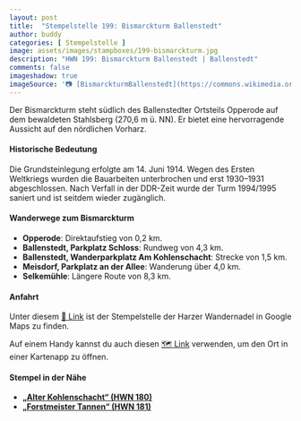 ```yaml
---
layout: post
title:  "Stempelstelle 199: Bismarckturm Ballenstedt"
author: buddy
categories: [ Stempelstelle ]
image: assets/images/stampboxes/199-bismarckturm.jpg
description: "HWN 199: Bismarckturm Ballenstedt | Ballenstedt"
comments: false
imageshadow: true
imageSource: '📷 [BismarckturmBallenstedt](https://commons.wikimedia.org/wiki/File:BismarckturmBallenstedt.jpg) von <a href="https://de.wikipedia.org/wiki/Benutzer:Hejkal" class="extiw" title="de:Benutzer:Hejkal">Benutzer:Hejkal</a> unter Lizenz [CC BY-SA 2.0 de](https://creativecommons.org/licenses/by-sa/2.0/de/deed.en)'
---
```


Der Bismarckturm steht südlich des Ballenstedter Ortsteils Opperode auf dem bewaldeten Stahlsberg (270,6 m ü. NN). Er bietet eine hervorragende Aussicht auf den nördlichen Vorharz. 

#### Historische Bedeutung

Die Grundsteinlegung erfolgte am 14. Juni 1914. Wegen des Ersten Weltkriegs wurden die Bauarbeiten unterbrochen und erst 1930–1931 abgeschlossen. Nach Verfall in der DDR-Zeit wurde der Turm 1994/1995 saniert und ist seitdem wieder zugänglich. 

#### Wanderwege zum Bismarckturm

- **Opperode**: Direktaufstieg von 0,2 km.
- **Ballenstedt, Parkplatz Schloss**: Rundweg von 4,3 km.
- **Ballenstedt, Wanderparkplatz Am Kohlenschacht**: Strecke von 1,5 km.
- **Meisdorf, Parkplatz an der Allee**: Wanderung über 4,0 km.
- **Selkemühle**: Längere Route von 8,3 km. 

#### Anfahrt

Unter diesem [📍 Link](https://www.google.com/maps/dir/?api=1&origin=&destination=51.71425%2C%2011.25879) ist der Stempelstelle der Harzer Wandernadel in Google Maps zu finden.

<div class="android-only">
  Auf einem Handy kannst du auch diesen 
  <a href="geo:51.71425,11.25879">🗺️ Link</a> 
  verwenden, um den Ort in einer Kartenapp zu öffnen.
  <p></p>
</div>

#### Stempel in der Nähe

- [**„Alter Kohlenschacht“ (HWN 180)**](/stempelstelle-180-alter-kohlenschacht)
- [**„Forstmeister Tannen“ (HWN 181)**](/stempelstelle-181-forstmeister-tannen)
